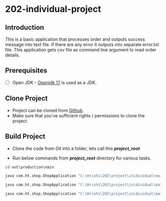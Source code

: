 # 202-individual-project

## Introduction
This is a basic application that processes order and outputs success message into text file. If there are any error it
outputs into separate error.txt file.
This application gets csv file as command line argument to read order details. 

## Prerequisites

- [ ] Open JDK - [Openjdk 17](https://jdk.java.net/17/) is used as a JDK.

## Clone Project
- Project can be cloned from  [Github]( https://github.com/hrishikeshtele/202-individual-project).
- Make sure that you've sufficient rights / permissions to clone the project.

## Build Project
- Clone the code from Git into a folder, lets call this ***project_root***

- Run below commands from ***project_root*** directory for various tasks.

```bash
cd out\production\main
```
```bash
java com.ht.shop.ShopApplication "C:\Hrishi\202\project\inidividual\main\src\com\ht\shop\files\Dataset - Sheet1.csv" "C:\Hrishi\202\project\inidividual\main\src\com\ht\shop\files\Input1 - Sheet1.csv"
```
```bash
java com.ht.shop.ShopApplication "C:\Hrishi\202\project\inidividual\main\src\com\ht\shop\files\Dataset - Sheet1.csv" "C:\Hrishi\202\project\inidividual\main\src\com\ht\shop\files\Input2 - Sheet1.csv"
```
```bash
java com.ht.shop.ShopApplication "C:\Hrishi\202\project\inidividual\main\src\com\ht\shop\files\Dataset - Sheet1.csv" "C:\Hrishi\202\project\inidividual\main\src\com\ht\shop\files\Input3 - Sheet1.csv"
```